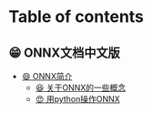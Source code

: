 # Table of contents

## 😁 ONNX文档中文版 <a href="#doc" id="doc"></a>

* [😄 ONNX简介](README.md)
  * [😆 关于ONNX的一些概念](doc/onnx\_intro/onnxconcepts.md)
  * [😍 用python操作ONNX](doc/onnx\_intro/yong-python-cao-zuo-onnx.md)
